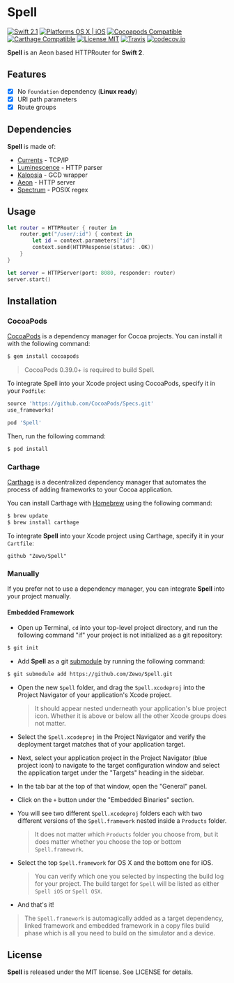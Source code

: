 Spell
========

[![Swift 2.1](https://img.shields.io/badge/Swift-2.1-orange.svg?style=flat)](https://developer.apple.com/swift/)
[![Platforms OS X | iOS](https://img.shields.io/badge/Platforms-OS%20X%20%7C%20iOS-lightgray.svg?style=flat)](https://developer.apple.com/swift/)
[![Cocoapods Compatible](https://img.shields.io/badge/Cocoapods-Compatible-4BC51D.svg?style=flat)](https://cocoapods.org/pods/Spell)
[![Carthage Compatible](https://img.shields.io/badge/Carthage-Compatible-4BC51D.svg?style=flat)](https://github.com/Carthage/Carthage)
[![License MIT](https://img.shields.io/badge/License-MIT-blue.svg?style=flat)](https://github.com/Carthage/Carthage)
[![Travis](https://img.shields.io/badge/Build-Passing-4BC51D.svg?style=flat)](https://travis-ci.org/Zewo/Spell)
[![codecov.io](http://codecov.io/github/Zewo/Spell/coverage.svg?branch=master)](http://codecov.io/github/Zewo/Spell?branch=master)

**Spell** is an Aeon based HTTPRouter for **Swift 2**.

## Features

- [x] No `Foundation` dependency (**Linux ready**)
- [x] URI path parameters
- [x] Route groups

## Dependencies

**Spell** is made of:

- [Currents](https://github.com/Zewo/Currents) - TCP/IP
- [Luminescence](https://github.com/Zewo/Luminescence) - HTTP parser
- [Kalopsia](https://github.com/Zewo/Kalopsia) - GCD wrapper
- [Aeon](https://github.com/Zewo/Aeon) - HTTP server
- [Spectrum](https://github.com/Zewo/Spectrum) - POSIX regex

## Usage

```swift
let router = HTTPRouter { router in
    router.get("/user/:id") { context in
        let id = context.parameters["id"]
        context.send(HTTPResponse(status: .OK))
    }
}

let server = HTTPServer(port: 8080, responder: router)
server.start()
```

## Installation

### CocoaPods

[CocoaPods](http://cocoapods.org) is a dependency manager for Cocoa projects. You can install it with the following command:

```bash
$ gem install cocoapods
```

> CocoaPods 0.39.0+ is required to build Spell.

To integrate Spell into your Xcode project using CocoaPods, specify it in your `Podfile`:

```ruby
source 'https://github.com/CocoaPods/Specs.git'
use_frameworks!

pod 'Spell'
```

Then, run the following command:

```bash
$ pod install
```

### Carthage

[Carthage](https://github.com/Carthage/Carthage) is a decentralized dependency manager that automates the process of adding frameworks to your Cocoa application.

You can install Carthage with [Homebrew](http://brew.sh/) using the following command:

```bash
$ brew update
$ brew install carthage
```

To integrate **Spell** into your Xcode project using Carthage, specify it in your `Cartfile`:

```ogdl
github "Zewo/Spell"
```

### Manually

If you prefer not to use a dependency manager, you can integrate **Spell** into your project manually.

#### Embedded Framework

- Open up Terminal, `cd` into your top-level project directory, and run the following command "if" your project is not initialized as a git repository:

```bash
$ git init
```

- Add **Spell** as a git [submodule](http://git-scm.com/docs/git-submodule) by running the following command:

```bash
$ git submodule add https://github.com/Zewo/Spell.git
```

- Open the new `Spell` folder, and drag the `Spell.xcodeproj` into the Project Navigator of your application's Xcode project.

    > It should appear nested underneath your application's blue project icon. Whether it is above or below all the other Xcode groups does not matter.

- Select the `Spell.xcodeproj` in the Project Navigator and verify the deployment target matches that of your application target.
- Next, select your application project in the Project Navigator (blue project icon) to navigate to the target configuration window and select the application target under the "Targets" heading in the sidebar.
- In the tab bar at the top of that window, open the "General" panel.
- Click on the `+` button under the "Embedded Binaries" section.
- You will see two different `Spell.xcodeproj` folders each with two different versions of the `Spell.framework` nested inside a `Products` folder.

    > It does not matter which `Products` folder you choose from, but it does matter whether you choose the top or bottom `Spell.framework`.

- Select the top `Spell.framework` for OS X and the bottom one for iOS.

    > You can verify which one you selected by inspecting the build log for your project. The build target for `Spell` will be listed as either `Spell iOS` or `Spell OSX`.

- And that's it!

> The `Spell.framework` is automagically added as a target dependency, linked framework and embedded framework in a copy files build phase which is all you need to build on the simulator and a device.

License
-------

**Spell** is released under the MIT license. See LICENSE for details.
